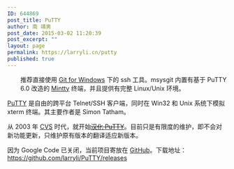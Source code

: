 ```yaml
---
ID: 644869
post_title: PuTTY
author: 南 靖男
post_date: 2015-03-02 11:20:39
post_excerpt: ""
layout: page
permalink: https://larryli.cn/putty
published: true
---
```

<p style="padding-left: 30px">推荐直接使用 <a href="https://git-for-windows.github.io/">Git for Windows</a> 下的 ssh 工具。msysgit 内置有基于 PuTTY 6.0 改造的 <a href="https://mintty.github.io/">Mintty</a> 终端，并且提供有完整 Linux/Unix 环境。</p>
<a href="http://www.chiark.greenend.org.uk/~sgtatham/putty/">PuTTY</a> 是自由的跨平台 Telnet/SSH 客户端，同时在 Win32 和 Unix 系统下模拟 xterm 终端。其主要作者是 Simon Tatham。

从 2003 年 <a href="http://zh.wikipedia.org/zh/CVS">CVS</a> 时代，就开始<a href="https://code.google.com/p/puttycn/"><del>汉化 PuTTY</del></a>。目前只是有限度的维护，即不会对新功能更新，只维护原有版本的翻译适应新版本。

因为 Google Code 已关闭，当前项目寄放在 <a href="https://github.com/larryli/PuTTY">GitHub</a>。下载地址：<a href="https://github.com/larryli/PuTTY/releases">https://github.com/larryli/PuTTY/releases</a>